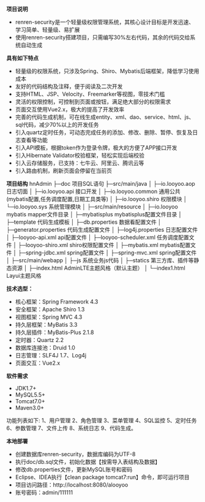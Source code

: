 **项目说明** 
- renren-security是一个轻量级权限管理系统，其核心设计目标是开发迅速、学习简单、轻量级、易扩展
- 使用renren-security搭建项目，只需编写30%左右代码，其余的代码交给系统自动生成


**具有如下特点** 
- 轻量级的权限系统，只涉及Spring、Shiro、Mybatis后端框架，降低学习使用成本
- 友好的代码结构及注释，便于阅读及二次开发
- 支持HTML、JSP、Velocity、Freemarker等视图，零技术门槛
- 灵活的权限控制，可控制到页面或按钮，满足绝大部分的权限需求
- 页面交互使用Vue2.x，极大的提高了开发效率
- 完善的代码生成机制，可在线生成entity、xml、dao、service、html、js、sql代码，减少70%以上的开发任务
- 引入quartz定时任务，可动态完成任务的添加、修改、删除、暂停、恢复及日志查看等功能
- 引入API模板，根据token作为登录令牌，极大的方便了APP接口开发
- 引入Hibernate Validator校验框架，轻松实现后端校验
- 引入云存储服务，已支持：七牛云、阿里云、腾讯云等
- 引入路由机制，刷新页面会停留在当前页

**项目结构** 
hnAdmin
├─doc  项目SQL语句
├─src/main/java
│  ├─io.looyoo.aop 日志切面
│  ├─io.looyoo.api 接口开发
│  ├─io.looyoo.common 通用公共(mybatis配置,任务调度配置,日期工具类等)
│  ├─io.looyoo.shiro 权限模块
│  └─io.looyoo.sys	系统管理模块
│ 
├─src/main/resource
│  ├─io.looyoo	mybatis mapper文件目录
│  ├─mybatisplus mybatisplus配置文件目录
│  ├─template 代码生成模板
│  ├─db.properties 数据看配置文件
│  ├─generator.properties	代码生成配置文件
│  ├─log4j.properties		日志配置文件
│  ├─looyoo-api.xml			 api配置文件
│  ├─looyoo-scheduler.xml	任务调度配置文件
│  ├─looyoo-shiro.xml		shiro权限配置文件
│  ├─mybatis.xml			mybatis配置文件
│  ├─spring-jdbc.xml		spring配置文件
│  ├─spring-mvc.xml		spring配置文件
│ 
├─src/main/webapp
│  ├─js 系统业务js代码
│  ├─statics 第三方库、插件等静态资源
│  ├─index.html AdminLTE主题风格（默认主题）
│  └─index1.html Layui主题风格



 **技术选型：** 
- 核心框架：Spring Framework 4.3
- 安全框架：Apache Shiro 1.3
- 视图框架：Spring MVC 4.3
- 持久层框架：MyBatis 3.3
- 持久层插件：MyBatis-Plus 2.1.8
- 定时器：Quartz 2.2
- 数据库连接池：Druid 1.0
- 日志管理：SLF4J 1.7、Log4j
- 页面交互：Vue2.x


 **软件需求** 
- JDK1.7+
- MySQL5.5+
- Tomcat7.0+
- Maven3.0+

功能列表如下:
1、用户管理
2、角色管理
3、菜单管理
4、SQL监控
5、定时任务
6、参数管理
7、文件上传
8、系统日志
9、代码生成。


 **本地部署**
- 创建数据库renren-security，数据库编码为UTF-8
- 执行doc/db.sql文件，初始化数据【按需导入表结构及数据】
- 修改db.properties文件，更新MySQL账号和密码
- Eclipse、IDEA执行【clean package tomcat7:run】命令，即可运行项目
- 项目访问路径：http://localhost:8080/alooyoo
- 账号密码：admin/111111
